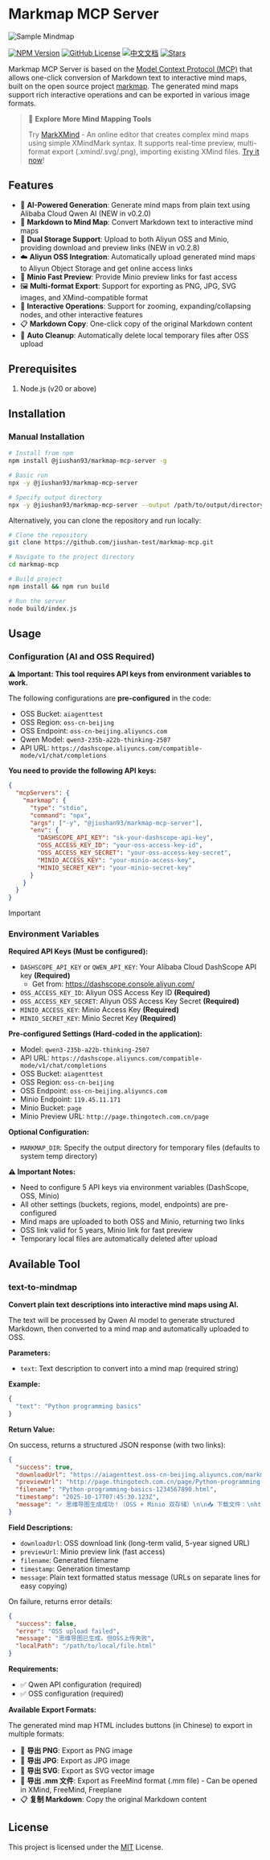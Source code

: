 # Markmap MCP Server

![Sample Mindmap](./docs/markmap.svg)

[![NPM Version](https://img.shields.io/npm/v/@jiushan93/markmap-mcp-server.svg)](https://www.npmjs.com/package/@jiushan93/markmap-mcp-server)
[![GitHub License](https://img.shields.io/github/license/jiushan-test/markmap-mcp.svg)](LICENSE)
[![中文文档](https://img.shields.io/badge/中文文档-点击查看-blue)](README_zh-CN.md)
[![Stars](https://img.shields.io/github/stars/jiushan-test/markmap-mcp)](https://github.com/jiushan-test/markmap-mcp)

Markmap MCP Server is based on the [Model Context Protocol (MCP)](https://modelcontextprotocol.io/introduction) that allows one-click conversion of Markdown text to interactive mind maps, built on the open source project [markmap](https://github.com/markmap/markmap). The generated mind maps support rich interactive operations and can be exported in various image formats.

> 🎉 **Explore More Mind Mapping Tools**
>
> Try [MarkXMind](https://github.com/jinzcdev/markxmind) - An online editor that creates complex mind maps using simple XMindMark syntax. It supports real-time preview, multi-format export (.xmind/.svg/.png), importing existing XMind files. [Try it now](https://markxmind.js.org/)!

## Features

- 🤖 **AI-Powered Generation**: Generate mind maps from plain text using Alibaba Cloud Qwen AI (NEW in v0.2.0)
- 🌠 **Markdown to Mind Map**: Convert Markdown text to interactive mind maps
- 🔗 **Dual Storage Support**: Upload to both Aliyun OSS and Minio, providing download and preview links (NEW in v0.2.8)
- ☁️ **Aliyun OSS Integration**: Automatically upload generated mind maps to Aliyun Object Storage and get online access links
- 🚀 **Minio Fast Preview**: Provide Minio preview links for fast access
- 🖼️ **Multi-format Export**: Support for exporting as PNG, JPG, SVG images, and XMind-compatible format
- 🔄 **Interactive Operations**: Support for zooming, expanding/collapsing nodes, and other interactive features
- 📋 **Markdown Copy**: One-click copy of the original Markdown content
- 🧹 **Auto Cleanup**: Automatically delete local temporary files after OSS upload

## Prerequisites

1. Node.js (v20 or above)

## Installation

### Manual Installation

```bash
# Install from npm
npm install @jiushan93/markmap-mcp-server -g

# Basic run
npx -y @jiushan93/markmap-mcp-server

# Specify output directory
npx -y @jiushan93/markmap-mcp-server --output /path/to/output/directory
```

Alternatively, you can clone the repository and run locally:

```bash
# Clone the repository
git clone https://github.com/jiushan-test/markmap-mcp.git

# Navigate to the project directory
cd markmap-mcp

# Build project
npm install && npm run build

# Run the server
node build/index.js
```

## Usage

### Configuration (AI and OSS Required)

**⚠️ Important: This tool requires API keys from environment variables to work.**

The following configurations are **pre-configured** in the code:

- OSS Bucket: `aiagenttest`
- OSS Region: `oss-cn-beijing`
- OSS Endpoint: `oss-cn-beijing.aliyuncs.com`
- Qwen Model: `qwen3-235b-a22b-thinking-2507`
- API URL: `https://dashscope.aliyuncs.com/compatible-mode/v1/chat/completions`

**You need to provide the following API keys:**

```json
{
  "mcpServers": {
    "markmap": {
      "type": "stdio",
      "command": "npx",
      "args": ["-y", "@jiushan93/markmap-mcp-server"],
      "env": {
        "DASHSCOPE_API_KEY": "sk-your-dashscope-api-key",
        "OSS_ACCESS_KEY_ID": "your-oss-access-key-id",
        "OSS_ACCESS_KEY_SECRET": "your-oss-access-key-secret",
        "MINIO_ACCESS_KEY": "your-minio-access-key",
        "MINIO_SECRET_KEY": "your-minio-secret-key"
      }
    }
  }
}
```

> [!IMPORTANT]
>
> ### Environment Variables
>
> **Required API Keys (Must be configured):**
>
> - `DASHSCOPE_API_KEY` or `QWEN_API_KEY`: Your Alibaba Cloud DashScope API key **(Required)**
>   - Get from: https://dashscope.console.aliyun.com/
> - `OSS_ACCESS_KEY_ID`: Aliyun OSS Access Key ID **(Required)**
> - `OSS_ACCESS_KEY_SECRET`: Aliyun OSS Access Key Secret **(Required)**
> - `MINIO_ACCESS_KEY`: Minio Access Key **(Required)**
> - `MINIO_SECRET_KEY`: Minio Secret Key **(Required)**
>
> **Pre-configured Settings (Hard-coded in the application):**
>
> - Model: `qwen3-235b-a22b-thinking-2507`
> - API URL: `https://dashscope.aliyuncs.com/compatible-mode/v1/chat/completions`
> - OSS Bucket: `aiagenttest`
> - OSS Region: `oss-cn-beijing`
> - OSS Endpoint: `oss-cn-beijing.aliyuncs.com`
> - Minio Endpoint: `119.45.11.171`
> - Minio Bucket: `page`
> - Minio Preview URL: `http://page.thingotech.com.cn/page`
>
> **Optional Configuration:**
>
> - `MARKMAP_DIR`: Specify the output directory for temporary files (defaults to system temp directory)
>
> **⚠️ Important Notes:**
>
> - Need to configure 5 API keys via environment variables (DashScope, OSS, Minio)
> - All other settings (buckets, regions, model, endpoints) are pre-configured
> - Mind maps are uploaded to both OSS and Minio, returning two links
> - OSS link valid for 5 years, Minio link for fast preview
> - Temporary local files are automatically deleted after upload

## Available Tool

### text-to-mindmap

**Convert plain text descriptions into interactive mind maps using AI.**

The text will be processed by Qwen AI model to generate structured Markdown, then converted to a mind map and automatically uploaded to OSS.

**Parameters:**

- `text`: Text description to convert into a mind map (required string)

**Example:**

```javascript
{
  "text": "Python programming basics"
}
```

**Return Value:**

On success, returns a structured JSON response (with two links):

```json
{
  "success": true,
  "downloadUrl": "https://aiagenttest.oss-cn-beijing.aliyuncs.com/markmap/Python-programming-basics-1234567890.html?...",
  "previewUrl": "http://page.thingotech.com.cn/page/Python-programming-basics-1234567890.html",
  "filename": "Python-programming-basics-1234567890.html",
  "timestamp": "2025-10-17T07:45:30.123Z",
  "message": "✓ 思维导图生成成功！（OSS + Minio 双存储）\n\n📥 下载文件：\nhttps://aiagenttest.oss-cn-beijing.aliyuncs.com/markmap/Python-programming-basics-1234567890.html?...\n\n👁️ 在线预览：\nhttp://page.thingotech.com.cn/page/Python-programming-basics-1234567890.html\n\n📄 文件名：Python-programming-basics-1234567890.html\n\n💡 提示：复制上方链接到浏览器即可访问思维导图，支持缩放、展开/折叠、导出等交互操作。"
}
```

**Field Descriptions:**

- `downloadUrl`: OSS download link (long-term valid, 5-year signed URL)
- `previewUrl`: Minio preview link (fast access)
- `filename`: Generated filename
- `timestamp`: Generation timestamp
- `message`: Plain text formatted status message (URLs on separate lines for easy copying)

On failure, returns error details:

```json
{
  "success": false,
  "error": "OSS upload failed",
  "message": "思维导图已生成，但OSS上传失败",
  "localPath": "/path/to/local/file.html"
}
```

**Requirements:**

- ✅ Qwen API configuration (required)
- ✅ OSS configuration (required)

**Available Export Formats:**

The generated mind map HTML includes buttons (in Chinese) to export in multiple formats:

- 📸 **导出 PNG**: Export as PNG image
- 📸 **导出 JPG**: Export as JPG image
- 📸 **导出 SVG**: Export as SVG vector image
- 🧠 **导出 .mm 文件**: Export as FreeMind format (.mm file) - Can be opened in XMind, FreeMind, Freeplane
- 📋 **复制 Markdown**: Copy the original Markdown content

## License

This project is licensed under the [MIT](./LICENSE) License.
